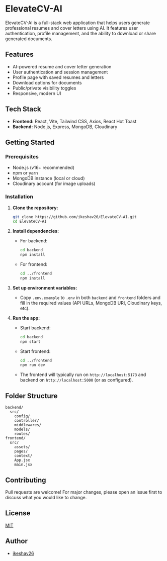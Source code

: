 # ElevateCV-AI

ElevateCV-AI is a full-stack web application that helps users generate professional resumes and cover letters using AI. It features user authentication, profile management, and the ability to download or share generated documents.

## Features
- AI-powered resume and cover letter generation
- User authentication and session management
- Profile page with saved resumes and letters
- Download  options for documents
- Public/private visibility toggles
- Responsive, modern UI

## Tech Stack
- **Frontend:** React, Vite, Tailwind CSS, Axios, React Hot Toast
- **Backend:** Node.js, Express, MongoDB, Cloudinary

## Getting Started

### Prerequisites
- Node.js (v16+ recommended)
- npm or yarn
- MongoDB instance (local or cloud)
- Cloudinary account (for image uploads)

### Installation

1. **Clone the repository:**
   ```sh
   git clone https://github.com/ikeshav26/ElevateCV-AI.git
   cd ElevateCV-AI
   ```

2. **Install dependencies:**
   - For backend:
     ```sh
     cd backend
     npm install
     ```
   - For frontend:
     ```sh
     cd ../frontend
     npm install
     ```

3. **Set up environment variables:**
   - Copy `.env.example` to `.env` in both `backend` and `frontend` folders and fill in the required values (API URLs, MongoDB URI, Cloudinary keys, etc).

4. **Run the app:**
   - Start backend:
     ```sh
     cd backend
     npm start
     ```
   - Start frontend:
     ```sh
     cd ../frontend
     npm run dev
     ```
   - The frontend will typically run on `http://localhost:5173` and backend on `http://localhost:5000` (or as configured).

## Folder Structure
```
backend/
  src/
    config/
    controller/
    middlewares/
    models/
    routes/
frontend/
  src/
    assets/
    pages/
    context/
    App.jsx
    main.jsx
```

## Contributing
Pull requests are welcome! For major changes, please open an issue first to discuss what you would like to change.

## License
[MIT](LICENSE)

## Author
- [ikeshav26](https://github.com/ikeshav26)
